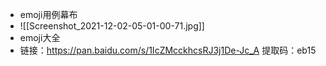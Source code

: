 - emoji用例幕布
- ![[Screenshot_2021-12-02-05-01-00-71.jpg]]
- emoji大全
- 链接：https://pan.baidu.com/s/1IcZMcckhcsRJ3j1De-Jc_A 提取码：eb15